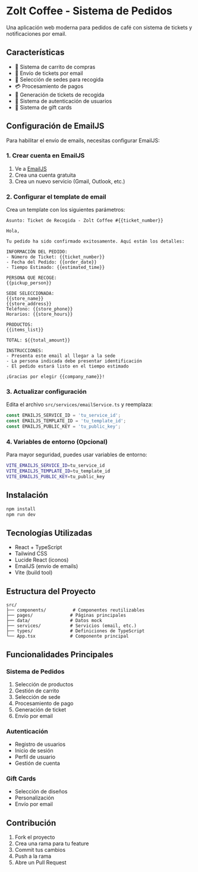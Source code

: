 # Zolt Coffee - Sistema de Pedidos

Una aplicación web moderna para pedidos de café con sistema de tickets y notificaciones por email.

## Características

- 🛒 Sistema de carrito de compras
- 📧 Envío de tickets por email
- 🏪 Selección de sedes para recogida
- 💳 Procesamiento de pagos
- 🎫 Generación de tickets de recogida
- 👤 Sistema de autenticación de usuarios
- 🎁 Sistema de gift cards

## Configuración de EmailJS

Para habilitar el envío de emails, necesitas configurar EmailJS:

### 1. Crear cuenta en EmailJS
1. Ve a [EmailJS](https://www.emailjs.com/)
2. Crea una cuenta gratuita
3. Crea un nuevo servicio (Gmail, Outlook, etc.)

### 2. Configurar el template de email
Crea un template con los siguientes parámetros:

```
Asunto: Ticket de Recogida - Zolt Coffee #{{ticket_number}}

Hola,

Tu pedido ha sido confirmado exitosamente. Aquí están los detalles:

INFORMACIÓN DEL PEDIDO:
- Número de Ticket: {{ticket_number}}
- Fecha del Pedido: {{order_date}}
- Tiempo Estimado: {{estimated_time}}

PERSONA QUE RECOGE:
{{pickup_person}}

SEDE SELECCIONADA:
{{store_name}}
{{store_address}}
Teléfono: {{store_phone}}
Horarios: {{store_hours}}

PRODUCTOS:
{{items_list}}

TOTAL: ${{total_amount}}

INSTRUCCIONES:
- Presenta este email al llegar a la sede
- La persona indicada debe presentar identificación
- El pedido estará listo en el tiempo estimado

¡Gracias por elegir {{company_name}}!
```

### 3. Actualizar configuración
Edita el archivo `src/services/emailService.ts` y reemplaza:

```typescript
const EMAILJS_SERVICE_ID = 'tu_service_id';
const EMAILJS_TEMPLATE_ID = 'tu_template_id'; 
const EMAILJS_PUBLIC_KEY = 'tu_public_key';
```

### 4. Variables de entorno (Opcional)
Para mayor seguridad, puedes usar variables de entorno:

```bash
VITE_EMAILJS_SERVICE_ID=tu_service_id
VITE_EMAILJS_TEMPLATE_ID=tu_template_id
VITE_EMAILJS_PUBLIC_KEY=tu_public_key
```

## Instalación

```bash
npm install
npm run dev
```

## Tecnologías Utilizadas

- React + TypeScript
- Tailwind CSS
- Lucide React (iconos)
- EmailJS (envío de emails)
- Vite (build tool)

## Estructura del Proyecto

```
src/
├── components/          # Componentes reutilizables
├── pages/              # Páginas principales
├── data/               # Datos mock
├── services/           # Servicios (email, etc.)
├── types/              # Definiciones de TypeScript
└── App.tsx             # Componente principal
```

## Funcionalidades Principales

### Sistema de Pedidos
1. Selección de productos
2. Gestión de carrito
3. Selección de sede
4. Procesamiento de pago
5. Generación de ticket
6. Envío por email

### Autenticación
- Registro de usuarios
- Inicio de sesión
- Perfil de usuario
- Gestión de cuenta

### Gift Cards
- Selección de diseños
- Personalización
- Envío por email

## Contribución

1. Fork el proyecto
2. Crea una rama para tu feature
3. Commit tus cambios
4. Push a la rama
5. Abre un Pull Request
